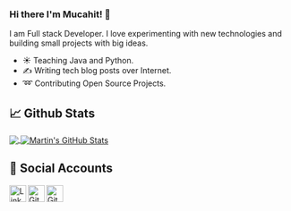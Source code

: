 ### Hi there I'm Mucahit! 👋

I am Full stack Developer. I love experimenting with new technologies and building small projects with big ideas.

- ☀️ Teaching Java and Python.
- ✍️ Writing tech blog posts over Internet.
- ➿ Contributing Open Source Projects.

## 📈 Github Stats

<a href="https://github.com/muhammet-mucahit/muhammet-mucahit">
  <img align="center" src="https://github-readme-stats.vercel.app/api/top-langs/?username=muhammet-mucahit&hide=html,css,jupyter notebook,&title_color=ffffff&text_color=c9cacc&icon_color=2bbc8a&bg_color=1d1f21" />
</a>
<a href="https://github.com/muhammet-mucahit/muhammet-mucahit">
  <img align="center" src="https://github-readme-stats.vercel.app/api?username=muhammet-mucahit&show_icons=true&line_height=27&count_private=true&title_color=ffffff&text_color=c9cacc&icon_color=2bbc8a&bg_color=1d1f21" alt="Martin's GitHub Stats" />
</a>

<br/>

## 💬 Social Accounts

<a href="https://www.linkedin.com/in/muhammet-m%C3%BCcahit-aktepe-0a482b147/">
  <img align="left" alt="Linkedin" width="30px" src="https://cdn.jsdelivr.net/npm/simple-icons@v3/icons/linkedin.svg" />
</a>

<a href="https://github.com/muhammet-mucahit">
  <img align="left" alt="Github" width="30px" src="https://cdn.jsdelivr.net/npm/simple-icons@v3/icons/github.svg" />
</a>

<a href="https://stackoverflow.com/users/8295795/mucahit-aktepe">
  <img align="left" alt="Github" width="30px" src="https://cdn.jsdelivr.net/npm/simple-icons@v3/icons/stackoverflow.svg" />
</a>

<br/>
<br/>
